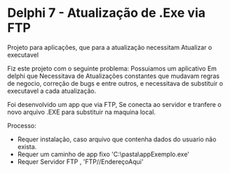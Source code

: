 # Delphi 7 - Atualização de .Exe via FTP
Projeto para aplicações, que para a atualização necessitam Atualizar o executavel

Fiz este projeto com o seguinte problema: 
Possuiamos um aplicativo Em delphi que Necessitava de Atualizações constantes que mudavam regras de negocio, correção de bugs e entre outros, 
e necessitava de substituir o executavel a cada atualização.

Foi desenvolvido um app que via FTP, Se conecta ao servidor e tranfere o novo arquivo .EXE para substituir na maquina local.

Processo:
- Requer instalação, caso arquivo que contenha dados do usuario não exista. 
- Requer um caminho de app fixo 'C:\pasta\appExemplo.exe'
- Requer Servidor FTP , 'FTP//EndereçoAqui'
